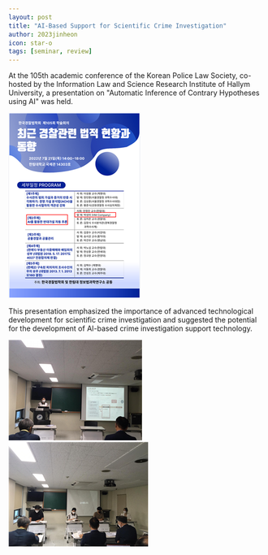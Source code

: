 ```yaml
---
layout: post
title: "AI-Based Support for Scientific Crime Investigation"
author: 2023jinheon
icon: star-o
tags: [seminar, review]
---
```


At the 105th academic conference of the Korean Police Law Society, co-hosted by the Information Law and Science Research Institute of Hallym University, a presentation on "Automatic Inference of Contrary Hypotheses using AI" was held. 

![dataset1](/img/news/image05.png)

This presentation emphasized the importance of advanced technological development for scientific crime investigation and suggested the potential for the development of AI-based crime investigation support technology.

![dataset1](/img/news/image06.png)
![dataset1](/img/news/image08.png)